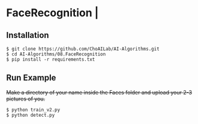 # FaceRecognition            |

## Installation
    $ git clone https://github.com/ChoAILab/AI-Algorithms.git
    $ cd AI-Algorithms/08.FaceRecognition
    $ pip install -r requirements.txt

## Run Example

~~Make a directory of your name inside the Faces folder and upload your 2-3 pictures of you.~~
```
$ python train_v2.py
$ python detect.py
```



